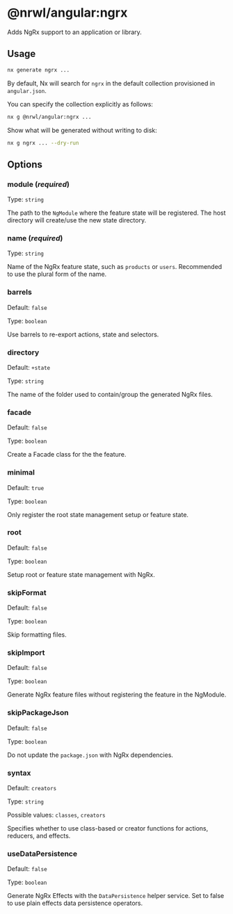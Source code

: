 # @nrwl/angular:ngrx

Adds NgRx support to an application or library.

## Usage

```bash
nx generate ngrx ...
```

By default, Nx will search for `ngrx` in the default collection provisioned in `angular.json`.

You can specify the collection explicitly as follows:

```bash
nx g @nrwl/angular:ngrx ...
```

Show what will be generated without writing to disk:

```bash
nx g ngrx ... --dry-run
```

## Options

### module (_**required**_)

Type: `string`

The path to the `NgModule` where the feature state will be registered. The host directory will create/use the new state directory.

### name (_**required**_)

Type: `string`

Name of the NgRx feature state, such as `products` or `users`. Recommended to use the plural form of the name.

### barrels

Default: `false`

Type: `boolean`

Use barrels to re-export actions, state and selectors.

### directory

Default: `+state`

Type: `string`

The name of the folder used to contain/group the generated NgRx files.

### facade

Default: `false`

Type: `boolean`

Create a Facade class for the the feature.

### minimal

Default: `true`

Type: `boolean`

Only register the root state management setup or feature state.

### root

Default: `false`

Type: `boolean`

Setup root or feature state management with NgRx.

### skipFormat

Default: `false`

Type: `boolean`

Skip formatting files.

### skipImport

Default: `false`

Type: `boolean`

Generate NgRx feature files without registering the feature in the NgModule.

### skipPackageJson

Default: `false`

Type: `boolean`

Do not update the `package.json` with NgRx dependencies.

### syntax

Default: `creators`

Type: `string`

Possible values: `classes`, `creators`

Specifies whether to use class-based or creator functions for actions, reducers, and effects.

### useDataPersistence

Default: `false`

Type: `boolean`

Generate NgRx Effects with the `DataPersistence` helper service. Set to false to use plain effects data persistence operators.
